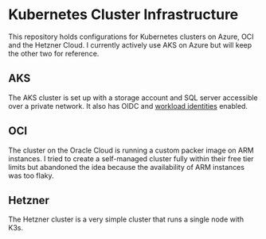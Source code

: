 # Kubernetes Cluster Infrastructure

This repository holds configurations for Kubernetes clusters on Azure, OCI and the Hetzner Cloud. I currently actively use AKS on Azure but will keep the other two for reference.

## AKS

The AKS cluster is set up with a storage account and SQL server accessible over a private network. It also has OIDC and [workload identities](https://learn.microsoft.com/en-us/azure/aks/workload-identity-overview) enabled.

## OCI

The cluster on the Oracle Cloud is running a custom packer image on ARM instances. I tried to create a self-managed cluster fully within their free tier limits but abandoned the idea because the availability of ARM instances was too flaky.

## Hetzner

The Hetzner cluster is a very simple cluster that runs a single node with K3s.
